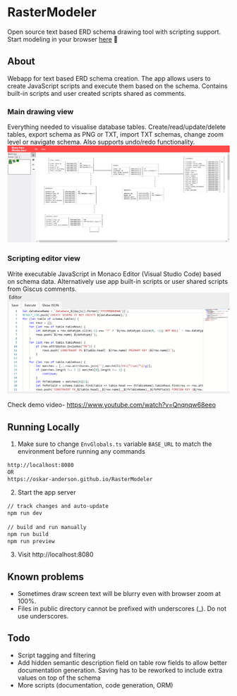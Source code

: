 # RasterModeler

Open source text based ERD schema drawing tool with scripting support. Start modeling in your browser [here](https://oskar-anderson.github.io/RasterModeler) 📐

## About
Webapp for text based ERD schema creation. The app allows users to create JavaScript scripts and execute them based on the schema. Contains built-in scripts and user created scripts shared as comments.

### Main drawing view
Everything needed to visualise database tables. Create/read/update/delete tables, export schema as PNG or TXT, import TXT schemas, change zoom level or navigate schema. Also supports undo/redo functionality.
![Drawing view](./doc/img/drawing_view_2.png)


### Scripting editor view
Write executable JavaScript in Monaco Editor (Visual Studio Code) based on schema data. Alternatively use app built-in scripts or user shared scripts from Giscus comments.
![Scripting editor view](./doc/img/scripting_editor_view.png)

Check demo video- https://www.youtube.com/watch?v=Qnqnqw68eeo

## Running Locally

1. Make sure to change `EnvGlobals.ts` variable `BASE_URL` to match the environment before running any commands 
```
http://localhost:8080 
OR
https://oskar-anderson.github.io/RasterModeler
``` 


2. Start the app server
```
// track changes and auto-update
npm run dev

// build and run manually
npm run build
npm run preview
```

3. Visit http://localhost:8080

## Known problems
* Sometimes draw screen text will be blurry even with browser zoom at 100%.
* Files in public directory cannot be prefixed with underscores (_). Do not use underscores.

## Todo
* Script tagging and filtering
* Add hidden semantic description field on table row fields to allow better documentation generation. Saving has to be reworked to include extra values on top of the schema
* More scripts (documentation, code generation, ORM)

